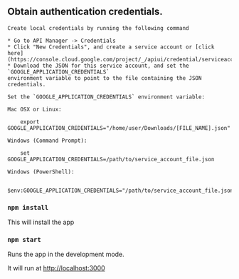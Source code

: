 ## Obtain authentication credentials.

    Create local credentials by running the following command

    * Go to API Manager -> Credentials
    * Click "New Credentials", and create a service account or [click here](https://console.cloud.google.com/project/_/apiui/credential/serviceaccount)
    * Download the JSON for this service account, and set the `GOOGLE_APPLICATION_CREDENTIALS`
    environment variable to point to the file containing the JSON credentials.

    Set the `GOOGLE_APPLICATION_CREDENTIALS` environment variable:

    Mac OSX or Linux:

        export GOOGLE_APPLICATION_CREDENTIALS="/home/user/Downloads/[FILE_NAME].json"

    Windows (Command Prompt):

        set GOOGLE_APPLICATION_CREDENTIALS=/path/to/service_account_file.json

    Windows (PowerShell):

        $env:GOOGLE_APPLICATION_CREDENTIALS="/path/to/service_account_file.json"



### `npm install`

This will install the app<br />

### `npm start`

Runs the app in the development mode.<br />

It will run at [http://localhost:3000](http://localhost:3000)

<br />


